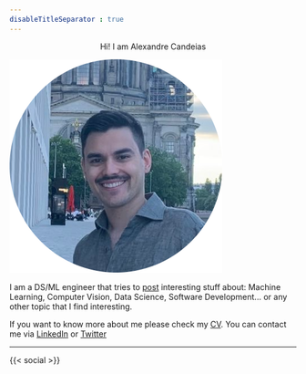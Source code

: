 ```yaml
---
disableTitleSeparator : true
---
```


<div style="text-align: center"> 
Hi! I am Alexandre Candeias
</div>

![alt text](/me.png "Title")

I am a DS/ML engineer that tries to [post](/posts) interesting stuff about: Machine Learning, Computer Vision, Data Science, Software Development... or any other topic that I find interesting.

If you want to know more about me please check my [CV](https://docs.google.com/document/d/e/2PACX-1vTaRT4AyD2Z9DhQhDk8uxrMKfhbA0d6mMx4CedIXbMyPlQgAMJtFBqLfGugDFkr8pNXKS3FJTiS1yLX/pub). You can contact me via [LinkedIn](https://www.linkedin.com/in/candeiasalexandre) or [Twitter](https://twitter.com/alexmricandeias)


---
{{< social >}}

